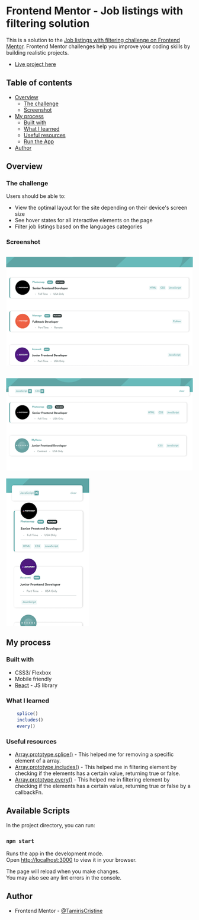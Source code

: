 # Frontend Mentor - Job listings with filtering solution

This is a solution to the [Job listings with filtering challenge on Frontend Mentor](https://www.frontendmentor.io/challenges/job-listings-with-filtering-ivstIPCt). Frontend Mentor challenges help you improve your coding skills by building realistic projects. 
- [Live project here](https://jobs-filter.netlify.app/)

## Table of contents

- [Overview](#overview)
  - [The challenge](#the-challenge)
  - [Screenshot](#screenshot)
- [My process](#my-process)
  - [Built with](#built-with)
  - [What I learned](#what-i-learned)
  - [Useful resources](#useful-resources)
  - [Run the App](#available-scripts)
- [Author](#author)

## Overview

### The challenge

Users should be able to:

- View the optimal layout for the site depending on their device's screen size
- See hover states for all interactive elements on the page
- Filter job listings based on the languages categories

### Screenshot

![](./public/images/Screenshot1.png)
-
![](./public/images/Screenshot2.png)
-
![](./public/images/Screenshot3.png)

## My process

### Built with

- CSS3/ Flexbox
- Mobile friendly
- [React](https://reactjs.org/) - JS library

### What I learned

```js methods
    splice()
    includes()
    every()
```

### Useful resources

- [Array.prototype.splice()](https://developer.mozilla.org/en-US/docs/Web/JavaScript/Reference/Global_Objects/Array/splice) - This helped me for removing a specific element of a array.
- [Array.prototype.includes()](https://developer.mozilla.org/en-US/docs/Web/JavaScript/Reference/Global_Objects/Array/includes) - This helped me in filtering element by checking if the elements has a certain value, returning true or false.
- [Array.prototype.every()](https://developer.mozilla.org/en-US/docs/Web/JavaScript/Reference/Global_Objects/Array/every) - This helped me in filtering element by checking if the elements has a certain value, returning true or false by a callbackFn.

## Available Scripts

In the project directory, you can run:

### `npm start`

Runs the app in the development mode.\
Open [http://localhost:3000](http://localhost:3000) to view it in your browser.

The page will reload when you make changes.\
You may also see any lint errors in the console.

## Author

- Frontend Mentor - [@TamirisCristine](https://www.frontendmentor.io/profile/TamirisCss)
